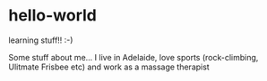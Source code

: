 # hello-world
learning stuff!!  :-)

Some stuff about me...  I live in Adelaide, love sports (rock-climbing, Ulitmate Frisbee etc) and work as a massage therapist
